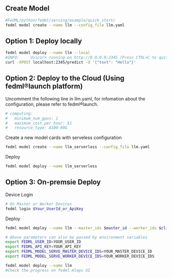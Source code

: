 ## Create Model
```sh
#FedML/python/fedml/serving/example/quick_start/
fedml model create --name llm --config_file llm.yaml
```
## Option 1: Deploy locally
```sh
fedml model deploy --name llm --local
#INFO:     Uvicorn running on http://0.0.0.0:2345 (Press CTRL+C to quit)
curl -XPOST localhost:2345/predict -d '{"text": "Hello"}'
```
## Option 2: Deploy to the Cloud (Using fedml®launch platform)
Uncomment the following line in llm.yaml,
for infomation about the configuration, please refer to fedml®launch.
```yaml
# computing:
#   minimum_num_gpus: 1
#   maximum_cost_per_hour: $1
#   resource_type: A100-80G 
```
Create a new model cards with serveless configuration
```sh
fedml model create --name llm_serverless --config_file llm.yaml
```
Deploy
```sh
fedml model deploy --name llm_serverless
```
## Option 3: On-premsie Deploy
Device Login
```sh
# On Master or Worker Devices
fedml login $Your_UserId_or_ApiKey
```
Deploy
```sh
fedml model deploy --name llm --master_ids $master_id --worker_ids $client_id --user_id $usr_id --api_key $api_key
```
```sh
# Above parameters can also be passed by environment variables
export FEDML_USER_ID=YOUR_USER_ID
export FEDML_API_KEY=YOUR_API_KEY
export FEDML_MODEL_SERVE_MASTER_DEVICE_IDS=YOUR_MASTER_DEVICE_ID
export FEDML_MODEL_SERVE_WORKER_DEVICE_IDS=YOUR_WORKER_DEVICE_IDS

fedml model deploy --name llm
#Check the progress on fedml mlops UI
```